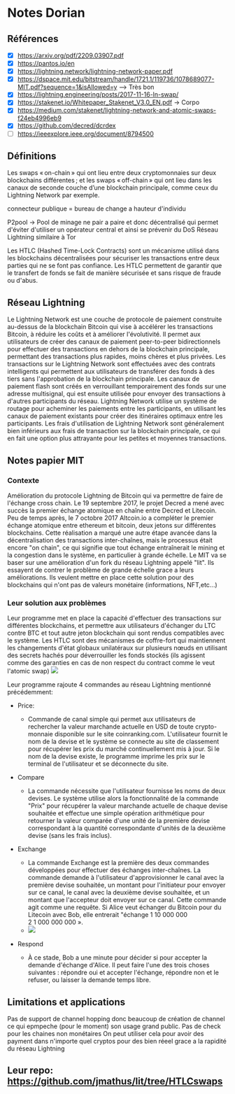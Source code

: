 # Notes Dorian

## Références

- [x] https://arxiv.org/pdf/2209.03907.pdf 
- [x] https://pantos.io/en
- [x] https://lightning.network/lightning-network-paper.pdf
- [x] https://dspace.mit.edu/bitstream/handle/1721.1/119736/1078689077-MIT.pdf?sequence=1&isAllowed=y --> Très bon
- [x] https://lightning.engineering/posts/2017-11-16-ln-swap/
- [x]  https://stakenet.io/Whitepaper_Stakenet_V3.0_EN.pdf -> Corpo
- [x] https://medium.com/stakenet/lightning-network-and-atomic-swaps-f24eb4996eb9
- [x] https://github.com/decred/dcrdex
- [ ] https://ieeexplore.ieee.org/document/8794500

## Définitions
Les swaps « on-chain » qui ont lieu entre deux cryptomonnaies sur deux blockchains différentes ; et les swaps « off-chain » qui ont lieu dans les canaux de seconde couche d’une blockchain principale, comme ceux du Lightning Network par exemple. 

connecteur publique = bureau de change a hauteur d'individu

P2pool -> Pool de minage ne pair a paire et donc décentralisé qui permet d'éviter d'utiliser un opérateur central et ainsi se prévenir du DoS
Réseau Lightning similaire à Tor

Les HTLC (Hashed Time-Lock Contracts) sont un mécanisme utilisé dans les blockchains décentralisées pour sécuriser les transactions entre deux parties qui ne se font pas confiance. Les HTLC permettent de garantir que le transfert de fonds se fait de manière sécurisée et sans risque de fraude ou d'abus.
## Réseau Lightning
Le  Lightning Network est une couche de protocole de paiement construite au-dessus de la blockchain  Bitcoin qui vise à accélérer les transactions  Bitcoin, à réduire les coûts et à améliorer l'évolutivité.
Il permet aux utilisateurs de créer des canaux de paiement peer-to-peer bidirectionnels  pour effectuer des transactions en dehors de la blockchain principale, permettant des transactions plus rapides, moins chères et plus privées. 
Les transactions sur le Lightning Network sont effectuées avec des contrats intelligents qui permettent aux utilisateurs de transférer des fonds à des tiers sans l'approbation de la blockchain principale. Les canaux de paiement flash sont créés en verrouillant temporairement des fonds sur une adresse multisignal, qui est ensuite utilisée pour envoyer des transactions à d'autres participants du réseau. 
Lightning Network utilise un système de routage pour acheminer les paiements entre les participants, en utilisant les canaux de paiement existants pour créer des itinéraires optimaux entre les participants. Les frais d'utilisation de Lightning Network sont généralement bien inférieurs aux frais de transaction sur la blockchain principale, ce qui en fait une option plus attrayante pour les  petites et moyennes transactions.

## Notes papier MIT

### Contexte
Amélioration du protocole Lightning de Bitcoin qui va permettre de faire de l'échange cross chain.
Le 19 septembre 2017, le projet Decred a mené avec succès la premier échange atomique en chaîne entre Decred et Litecoin.
Peu de temps après, le 7 octobre 2017 Altcoin.io a compléter le premier échange atomique entre ethereum et bitcoin, deux jetons sur différentes blockchains.
Cette réalisation a marqué une autre étape avancée dans la décentralisation des transactions inter-chaînes, mais le processus était encore "on chain", ce qui signifie que tout échange entraînerait le mining et la congestion dans le système, en particulier à grande échelle.
Le MIT va se baser sur une amélioration d'un fork du réseau Lightning appelé "lit".
Ils essayent de contrer le problème de grande échelle grace a leurs améliorations.
Ils veulent mettre en place cette solution pour des blockchains qui n'ont pas de valeurs monétaire (informations, NFT,etc...)
### Leur solution aux problèmes
Leur programme met en place la capacité d'effectuer des transactions sur différentes blockchains, et permettre aux utilisateurs d'échanger du LTC contre BTC et tout autre jeton blockchain qui sont rendus compatibles avec le système.
Les HTLC sont des mécanismes de coffre-fort qui maintiennent les changements d'état globaux unilatéraux sur plusieurs nœuds en utilisant des secrets hachés pour déverrouiller les fonds stockés (ils agissent comme des garanties en cas de non respect du contract comme le veut l'atomic swap)
![](https://md.dorianvolpe.fr/uploads/upload_f9db7fd158aec5eada2c0f0b375b5071.png)

Leur programme rajoute 4 commandes au réseau Lightning mentionné précédemment:
- Price:
    - Commande de canal simple qui permet aux utilisateurs de rechercher la valeur marchande actuelle en USD de toute crypto-monnaie disponible sur le site coinranking.com. L'utilisateur fournit le nom de la devise et le système se connecte au site de classement pour récupérer les prix du marché continuellement mis à jour. Si le nom de la devise existe, le programme imprime les prix sur le terminal de l'utilisateur et se déconnecte du site.
- Compare
    - La commande nécessite que l'utilisateur fournisse les noms de deux devises. Le système utilise alors la fonctionnalité de la commande "Prix" pour récupérer la valeur marchande actuelle de chaque devise souhaitée et effectue une simple opération arithmétique pour retourner la valeur comparée d'une unité de la première devise correspondant à la quantité correspondante d'unités de la deuxième devise (sans les frais inclus).
- Exchange
    - La commande Exchange est la première des deux commandes développées pour effectuer des échanges inter-chaînes. La commande demande à l'utilisateur d'approvisionner le canal avec la première devise souhaitée, un montant pour l'initiateur pour envoyer sur ce canal, le canal avec la deuxième devise souhaitée, et un montant que l'accepteur doit envoyer sur ce canal. Cette commande agit comme une requête. Si Alice veut échanger du Bitcoin pour du Litecoin avec Bob, elle entrerait "échange 1 10 000 000 2 1 000 000 000 ».
    - ![](https://md.dorianvolpe.fr/uploads/upload_e58d831a23e0646fce5c4729e5049998.png)

- Respond
    - À ce stade, Bob a une minute pour décider si pour accepter la demande d'échange d'Alice. Il peut faire l'une des trois choses suivantes : répondre oui et accepter l'échange, répondre non et le refuser, ou laisser la demande temps libre.

## Limitations et applications
Pas de support de channel hopping donc beaucoup de création de channel ce qui epmpeche (pour le moment) son usage grand public.
Pas de check pour les chaines non monétaires 
On peut utiliser cela pour avoir des payment dans n'importe quel cryptos pour des bien réeel grace a la rapidité du réseau Lightning


## Leur repo:  https://github.com/jmathus/lit/tree/HTLCswaps


